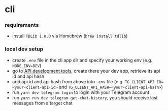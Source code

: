 # cli

### requirements

- install `TDLib 1.8.0` via Homebrew (`brew install tdlib`)

### local dev setup

- create `.env` file in the cli app dir and specify your working env (e.g. `NODE_ENV=DEV`)
- go to [API development tools](https://my.telegram.org/apps), create there your dev app, retrieve its api id and api hash
- add api id and api hash from above into `.env` file (e.g. `TG_CLIENT_API_ID=<your-client-api-id>` and `TG_CLIENT_API_HASH=<your-client-api-hash>`)
- run `yarn dev telegram login` to login with your Telegram account
- run `yarn run dev telegram get-chat-history`, you should receive last messages from a target chat

